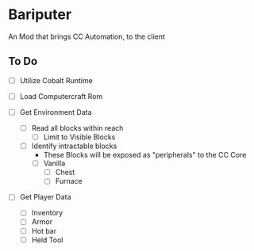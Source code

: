 # Bariputer
An Mod that brings CC Automation, to the client


## To Do
- [ ] Utilize Cobalt Runtime
- [ ] Load Computercraft Rom

- [ ] Get Environment Data
    - [ ] Read all blocks within reach
        - [ ] Limit to Visible Blocks
    - [ ] Identify intractable blocks
        - These Blocks will be exposed as "peripherals" to the CC Core
        - [ ] Vanilla
            - [ ] Chest
            - [ ] Furnace

- [ ] Get Player Data
    - [ ] Inventory
    - [ ] Armor
    - [ ] Hot bar
    - [ ] Held Tool
